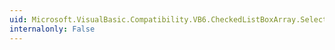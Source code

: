 ```yaml
---
uid: Microsoft.VisualBasic.Compatibility.VB6.CheckedListBoxArray.SelectedIndexChanged
internalonly: False
---
```

